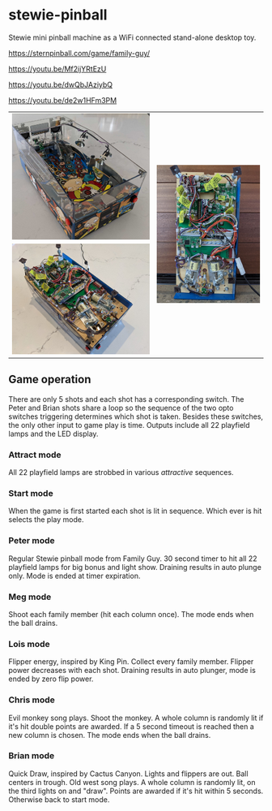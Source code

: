 # stewie-pinball
Stewie mini pinball machine as a WiFi connected stand-alone desktop toy. 

https://sternpinball.com/game/family-guy/

https://youtu.be/Mf2ijYRtEzU

https://youtu.be/dwQbJAziybQ 

https://youtu.be/de2w1HFm3PM

<table><tr>
<td><img src="docs/pxl_20201015_185411723.jpg"></td>
<td rowspan="2"><img src="docs/PXL_20210104_172839154.jpg"></td>
</tr>
<tr><td><img src="docs/PXL_20210104_172726868.jpg"></td></tr>
</table>
 
## Game operation
There are only 5 shots and each shot has a corresponding switch. The Peter and Brian shots share a loop so the sequence of the two opto switches triggering determines which shot is taken. Besides these switches, the only other input to game play is time. Outputs include all 22 playfield lamps and the LED display.

### Attract mode
All 22 playfield lamps are strobbed in various *attractive* sequences. 

### Start mode
When the game is first started each shot is lit in sequence. Which ever is hit selects the play mode.

### Peter mode

Regular Stewie pinball mode from Family Guy. 30 second timer to hit all 22 playfield lamps for big bonus and light show. Draining results in auto plunge only. Mode is ended at timer expiration.

### Meg mode

Shoot each family member (hit each column once). The mode ends when the ball drains.

### Lois mode

Flipper energy, inspired by King Pin. Collect every family member. Flipper power decreases with each shot. Draining results in auto plunger, mode is ended by zero flip power.

### Chris mode

Evil monkey song plays. Shoot the monkey. A whole column is randomly lit if it's hit double points are awarded. If a 5 second timeout is reached then a new column is chosen. The mode ends when the ball drains.

### Brian mode

Quick Draw, inspired by Cactus Canyon. Lights and flippers are out. Ball centers in trough. Old west song plays. A whole column is randomly lit, on the third lights on and "draw". Points are awarded if it's hit within 5 seconds. Otherwise back to start mode.




